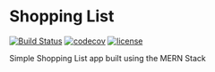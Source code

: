 # Shopping List

[![Build Status](https://travis-ci.org/akhenda/mern-shopping-list.svg?branch=develop)](https://travis-ci.org/akhenda/mern-shopping-list)
[![codecov](https://codecov.io/gh/akhenda/mern-shopping-list/branch/develop/graph/badge.svg)](https://codecov.io/gh/akhenda/mern-shopping-list)
[![license](https://img.shields.io/badge/license-MIT-blue.svg)](https://github.com/akhenda/mern-shopping-list/blob/develop/LICENSE)


Simple Shopping List app built using the MERN Stack
